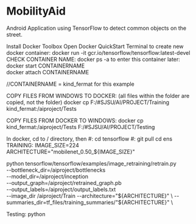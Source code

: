 # MobilityAid
Android Application using TensorFlow to detect common objects on the street.

Install Docker Toolbox
Open Docker QuickStart Terminal
to create new docker container: docker run -it gcr.io/tensorflow/tensorflow:latest-devel
CHECK CONTAINER NAME:   docker ps -a
to enter this container later: 	docker start CONTAINERNAME  
				                        docker attach CONTAINERNAME

//CONTAINERNAME = kind_fermat for this example

COPY FILES FROM WINDOWS TO DOCKER: (all files within the folder are copied, not the folder)
docker cp F:/#SJSU/AI/PROJECT/Training kind_fermat:/aiproject/Tests

COPY FILES FROM DOCKER TO WINDOWS: 
docker cp kind_fermat:/aiproject/Tests F:/#SJSU/AI/PROJECT/Testing

In docker, cd to / directory, then
#: cd tensorflow
#: git pull
cd ens
TRAINING:
IMAGE_SIZE=224
ARCHITECTURE="mobilenet_0.50_${IMAGE_SIZE}"

python tensorflow/tensorflow/examples/image_retraining/retrain.py \
--bottleneck_dir=/aiproject/bottlenecks \
--model_dir=/aiproject/inception \
--output_graph=/aiproject/retrained_graph.pb \
--output_labels=/aiproject/output_labels.txt \
--image_dir /aiproject/Train
--architecture="${ARCHITECTURE}" \
--summaries_dir=tf_files/training_summaries/"${ARCHITECTURE}" \

Testing:
python <script> <image_path> <label_file.txt> <graph_file.pb>
example: python /aiproject/label_test.py /aiproject/Testing/bench1.jpg /aiproject/output_labels.txt /aiproject/retrained_graph.pb
